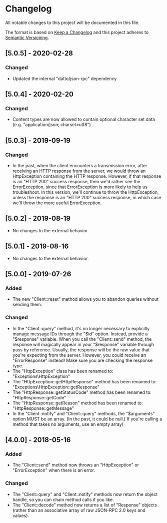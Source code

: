 # Changelog

All notable changes to this project will be documented in this file.

The format is based on [Keep a Changelog](http://keepachangelog.com/en/1.0.0/)
and this project adheres to [Semantic Versioning](http://semver.org/spec/v2.0.0.html).

## [5.0.5] - 2020-02-28
### Changed
 - Updated the internal "datto/json-rpc" dependency

## [5.0.4] - 2020-02-20
### Changed
 - Content types are now allowed to contain optional character set data
   (e.g. "application/json; charset=utf8")

## [5.0.3] - 2019-09-19
### Changed
 - In the past, when the client encounters a transmission error, after receiving
   an HTTP response from the server, we would throw an HttpException containing
   the HTTP response. However, if that response is an "HTTP 200" success response,
   then we'd rather see the ErrorException, since that ErrorException is more
   likely to help us troubleshoot. In this version, we'll continue to throw the
   HttpException, unless the response is an "HTTP 200" success response,
   in which case we'll throw the more useful ErrorException.

## [5.0.2] - 2019-08-19
 - No changes to the external behavior.

## [5.0.1] - 2019-08-16
 - No changes to the external behavior.

## [5.0.0] - 2019-07-26
### Added
 - The new "Client::reset" method allows you to abandon queries without sending
   them.
### Changed
 - In the "Client::query" method, it's no longer necessary to explicitly
   manage message IDs through the "$id" option. Instead, provide a "$response"
   variable. When you call the "Client::send" method, the response will magically
   appear in your "$response" variable through pass by reference. Usually, the
   response will be the raw value that you're expecting from the server.
   However, you could receive an "ErrorResponse" instead! Make sure you are
   checking the response type.
 - The "HttpException" class has been renamed to: "Exceptions\HttpException"
 - The "HttpException::getHttpResponse" method has been renamed to: "Exceptions\HttpException::getResponse"
 - The "HttpResponse::getStatusCode" method has been renamed to: "HttpResponse::getCode"
 - The "HttpResponse::getReason" method has been renamed to: "HttpResponse::getMessage"
 - In the "Client::notify" and "Client::query" methods, the "$arguments" option
   MUST be an array. (In the past, it could be null.) If you're calling a method
   that takes no arguments, use an empty array!

## [4.0.0] - 2018-05-16
### Added
 - The "Client::send" method now throws an "HttpException" or "ErrorException"
   when there is an error.

### Changed
 - The "Client::query" and "Client::notify" methods now return the object handle,
   so you can chain method calls if you like.
 - The "Client::decode" method now returns a list of "Response" objects
   (rather than an associative array of raw JSON-RPC 2.0 keys and values).
